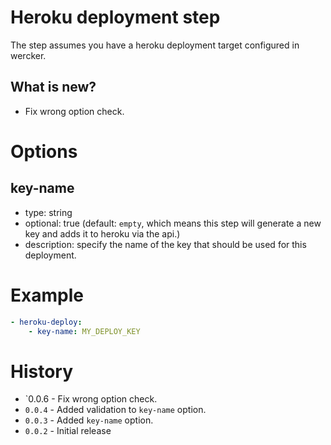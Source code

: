 # Heroku deployment step

The step assumes you have a heroku deployment target configured in wercker.

## What is new?

* Fix wrong option check.

# Options

## key-name

* type: string
* optional: true (default: `empty`, which means this step will generate a new key and adds it to heroku via the api.)
* description: specify the name of the key that should be used for this deployment.

# Example

``` yaml
- heroku-deploy:
    - key-name: MY_DEPLOY_KEY
````

# History

* `0.0.6 - Fix wrong option check.
* `0.0.4` - Added validation to `key-name` option.
* `0.0.3` - Added `key-name` option.
* `0.0.2` - Initial release
